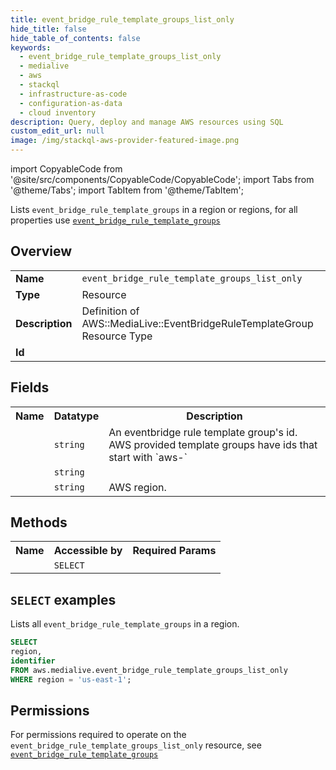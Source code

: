 ```yaml
---
title: event_bridge_rule_template_groups_list_only
hide_title: false
hide_table_of_contents: false
keywords:
  - event_bridge_rule_template_groups_list_only
  - medialive
  - aws
  - stackql
  - infrastructure-as-code
  - configuration-as-data
  - cloud inventory
description: Query, deploy and manage AWS resources using SQL
custom_edit_url: null
image: /img/stackql-aws-provider-featured-image.png
---
```


import CopyableCode from '@site/src/components/CopyableCode/CopyableCode';
import Tabs from '@theme/Tabs';
import TabItem from '@theme/TabItem';

Lists <code>event_bridge_rule_template_groups</code> in a region or regions, for all properties use <a href="/services/serviceName/event_bridge_rule_template_groups/"><code>event_bridge_rule_template_groups</code></a>

## Overview
<table>
<tbody>
<tr><td><b>Name</b></td><td><code>event_bridge_rule_template_groups_list_only</code></td></tr>
<tr><td><b>Type</b></td><td>Resource</td></tr>
<tr><td><b>Description</b></td><td>Definition of AWS::MediaLive::EventBridgeRuleTemplateGroup Resource Type</td></tr>
<tr><td><b>Id</b></td><td><CopyableCode code="aws.medialive.event_bridge_rule_template_groups_list_only" /></td></tr>
</tbody>
</table>

## Fields
<table>
<tbody>
<tr><th>Name</th><th>Datatype</th><th>Description</th></tr><tr><td><CopyableCode code="id" /></td><td><code>string</code></td><td>An eventbridge rule template group's id. AWS provided template groups have ids that start with `aws-`</td></tr>
<tr><td><CopyableCode code="identifier" /></td><td><code>string</code></td><td></td></tr>
<tr><td><CopyableCode code="region" /></td><td><code>string</code></td><td>AWS region.</td></tr>
</tbody>
</table>

## Methods

<table>
<tbody>
  <tr>
    <th>Name</th>
    <th>Accessible by</th>
    <th>Required Params</th>
  </tr>
  <tr>
    <td><CopyableCode code="list_resources" /></td>
    <td><code>SELECT</code></td>
    <td><CopyableCode code="region" /></td>
  </tr>
</tbody>
</table>

## `SELECT` examples
Lists all <code>event_bridge_rule_template_groups</code> in a region.
```sql
SELECT
region,
identifier
FROM aws.medialive.event_bridge_rule_template_groups_list_only
WHERE region = 'us-east-1';
```


## Permissions

For permissions required to operate on the <code>event_bridge_rule_template_groups_list_only</code> resource, see <a href="/services/medialive/event_bridge_rule_template_groups/#permissions"><code>event_bridge_rule_template_groups</code></a>

